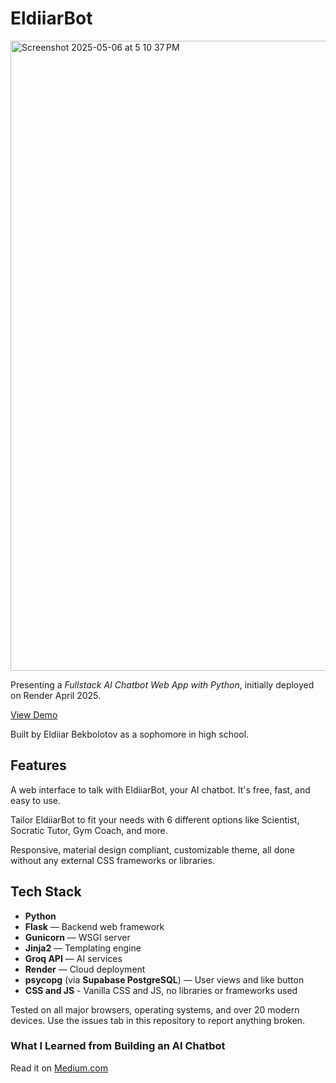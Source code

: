 # EldiiarBot
<img width="1008" alt="Screenshot 2025-05-06 at 5 10 37 PM" src="https://github.com/user-attachments/assets/2da7fe17-4a43-427e-9156-a4dc2ef23522" />

Presenting a _Fullstack AI Chatbot Web App with Python_, initially deployed on Render April 2025.

<a href='https://eldiiarbot.onrender.com/' target='_blank'>View Demo</a>

Built by Eldiiar Bekbolotov as a sophomore in high school.

## Features

A web interface to talk with EldiiarBot, your AI chatbot. It's free, fast, and easy to use.

Tailor EldiiarBot to fit your needs with 6 different options like Scientist, Socratic Tutor, Gym Coach, and more.

Responsive, material design compliant, customizable theme, all done without any external CSS frameworks or libraries.

## Tech Stack

- **Python**
- **Flask** — Backend web framework
- **Gunicorn** — WSGI server
- **Jinja2** — Templating engine
- **Groq API** — AI services
- **Render** — Cloud deployment
- **psycopg** (via **Supabase PostgreSQL**) — User views and like button
- **CSS and JS** - Vanilla CSS and JS, no libraries or frameworks used

Tested on all major browsers, operating systems, and over 20 modern devices.
Use the issues tab in this repository to report anything broken.

### What I Learned from Building an AI Chatbot
Read it on <a href='https://medium.com/p/5516e40acc6b' target="_blank">Medium.com</a>
